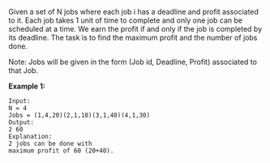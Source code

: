 Given a set of N jobs where each job i has a deadline and profit associated to it. Each job takes 1 unit of time to complete and only one job can be scheduled at a time. We earn the profit if and only if the job is completed by its deadline. The task is to find the maximum profit and the number of jobs done.

Note: Jobs will be given in the form (Job id, Deadline, Profit) associated to that Job.


**Example 1:**
```
Input:
N = 4
Jobs = (1,4,20)(2,1,10)(3,1,40)(4,1,30)
Output:
2 60
Explanation:
2 jobs can be done with
maximum profit of 60 (20+40).
```
